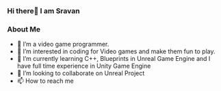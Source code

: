 ### Hi there👋 I am Sravan

### About Me
- 👋 I’m a video game programmer.
- 👀 I’m interested in coding for Video games and make them fun to play.
- 🌱 I’m currently learning C++, Blueprints in Unreal Game Engine and I have full time experience in Unity Game Engine
- 💞️ I’m looking to collaborate on Unreal Project
- 📫 How to reach me 

<!---
SravanGameDev/SravanGameDev is a ✨ special ✨ repository because its `README.md` (this file) appears on your GitHub profile.
You can click the Preview link to take a look at your changes.
--->
